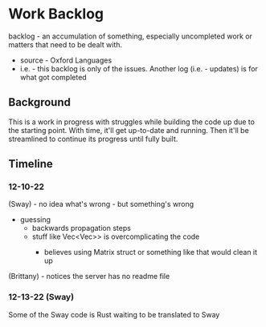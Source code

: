 # Work Backlog
backlog - an accumulation of something, especially uncompleted work or matters that need to be dealt with.
* source - Oxford Languages
* i.e. - this backlog is only of the issues. Another log (i.e. - updates) is for what got completed

## Background
This is a work in progress with struggles while building the code up due to the starting point. With time, it'll get up-to-date and running. Then it'll be streamlined to continue its progress until fully built.

## Timeline
### 12-10-22
(Sway) - no idea what's wrong - but something's wrong
* guessing
  * backwards propagation steps
  * stuff like Vec<Vec<T>>> is overcomplicating the code
    * believes using Matrix struct or something like that would clean it up


(Brittany) - notices the server has no readme file

### 12-13-22 (Sway)
Some of the Sway code is Rust waiting to be translated to Sway
